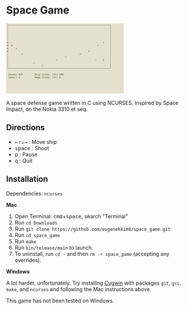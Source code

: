# Space Game

![Game preview](assets/preview.gif)

A space defense game written in C using NCURSES. Inspired by Space Impact, on the Nokia 3310 et seq.

## Directions
* <kbd>←</kbd><kbd>↑</kbd><kbd>↓</kbd><kbd>→</kbd> : Move ship
* <kbd>space</kbd> : Shoot
* <kbd>p</kbd> : Pause
* <kbd>q</kbd> : Quit

## Installation
Dependencies: `ncurses`

**Mac**
1. Open Terminal: <kbd>cmd</kbd>+<kbd>space</kbd>, search "Terminal"
2. Run `cd Downloads`
3. Run `git clone https://github.com/eugenekkim8/space_game.git`
4. Run `cd space_game`
5. Run `make`
6. Run `bin/release/main` to launch.
7. To uninstall, run `cd -` and then `rm -r space_game` (accepting any overrides).

**Windows**

A lot harder, unfortunately. Try installing [Cygwin](https://www.cygwin.com/) with packages `git`, `gcc`, `make`, and `ncurses` and following the Mac instructions above.

This game has not been tested on Windows. 
